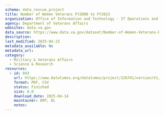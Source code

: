 ```yaml
---
schema: data_rescue_project 
title: Number of Women Veterans FY2000 to FY2023
organization: Office of Information and Technology - IT Operations and Services (ITOPS)
agency: Department of Veterans Affairs
websites: data.va.gov
data_source: https://www.data.va.gov/dataset/Number-of-Women-Veterans-FY2000-to-FY2023/v29f-w6nk
description: 
last_modified: 2025-04-23
metadata_available: No
metadata_url: 
category:
  - Military & Veterans Affairs 
  - Science & Research 
resources:
  - id: 843
    url: https://www.datalumos.org/datalumos/project/226741/version/V1/view
    format: PDF, CSV
    status: Finished
    size: 0.0
    download_date: 2025-04-14
    maintainer: DRP, DL
    notes: 
---
```

